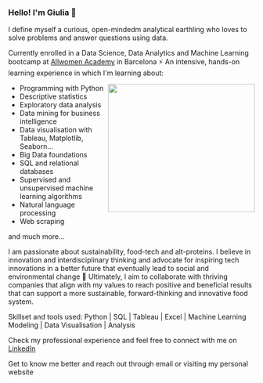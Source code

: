 ### Hello! I'm Giulia 🚀


I define myself a curious, open-mindedm analytical earthling who loves to solve problems and answer questions using data.

Currently enrolled in a Data Science, Data Analytics and Machine Learning bootcamp at [Allwomen Academy](https://www.allwomen.tech/) in Barcelona ⚡️ An intensive, hands-on learning experience in which I'm learning about:

<img align="right" src="https://media.giphy.com/media/heIX5HfWgEYlW/giphy.gif" width="300" height="262" />

- Programming with Python
- Descriptive statistics
- Exploratory data analysis
- Data mining for business intelligence
- Data visualisation with Tableau, Matplotlib, Seaborn...
- Big Data foundations
- SQL and relational databases
- Supervised and unsupervised machine learning algorithms
- Natural language processing
- Web scraping

and much more...

I am passionate about sustainability, food-tech and alt-proteins. I believe in innovation and interdisciplinary thinking and advocate for inspiring tech innovations in a better future that eventually lead to social and environmental change 🌱 Ultimately, I aim to collaborate with thriving companies that align with my values to reach positive and beneficial results that can support a more sustainable, forward-thinking and innovative food system.

Skillset and tools used:   Python | SQL | Tableau | Excel | Machine Learning Modeling | Data Visualisation | Analysis        

Check my professional experience and feel free to connect with me on [LinkedIn](https://www.linkedin.com/in/giuliabrambilla/)

Get to know me better and reach out through email or visiting my personal website
